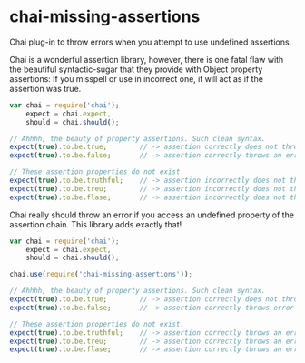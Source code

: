 chai-missing-assertions
=======================

Chai plug-in to throw errors when you attempt to use undefined assertions.

Chai is a wonderful assertion library, however, there is one fatal flaw with
the beautiful syntactic-sugar that they provide with Object property
assertions: If you misspell or use in incorrect one, it will act as if the
assertion was true.

```javascript
var chai = require('chai');
    expect = chai.expect,
    should = chai.should();

// Ahhhh, the beauty of property assertions. Such clean syntax.
expect(true).to.be.true;        // -> assertion correctly does not throw an error
expect(true).to.be.false;       // -> assertion correctly throws an error

// These assertion properties do not exist.
expect(true).to.be.truthful;    // -> assertion incorrectly does not throw an error
expect(true).to.be.treu;        // -> assertion incorrectly does not throw an error
expect(true).to.be.flase;       // -> assertion incorrectly does not throw an error
```

Chai really should throw an error if you access an undefined property of the
assertion chain. This library adds exactly that!

```javascript
var chai = require('chai');
    expect = chai.expect,
    should = chai.should();

chai.use(require('chai-missing-assertions'));

// Ahhhh, the beauty of property assertions. Such clean syntax.
expect(true).to.be.true;        // -> assertion correctly does not throw error
expect(true).to.be.false;       // -> assertion correctly throws error

// These assertion properties do not exist.
expect(true).to.be.truthful;    // -> assertion correctly throws an error
expect(true).to.be.treu;        // -> assertion correctly throws an error
expect(true).to.be.flase;       // -> assertion correctly throws an error
```
